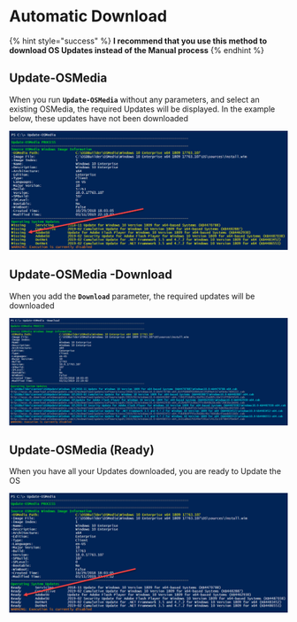 # Automatic Download

{% hint style="success" %}
**I recommend that you use this method to download OS Updates instead of the Manual process**
{% endhint %}

## Update-OSMedia

When you run **`Update-OSMedia`** without any parameters, and select an existing OSMedia, the required Updates will be displayed.  In the example below, these updates have not been downloaded

![](../../../../.gitbook/assets/image%20%2873%29.png)

## Update-OSMedia -Download

When you add the **`Download`** parameter, the required updates will be downloaded 

![](../../../../.gitbook/assets/image%20%28184%29.png)

## Update-OSMedia \(Ready\)

When you have all your Updates downloaded, you are ready to Update the OS

![](../../../../.gitbook/assets/image%20%28155%29.png)



